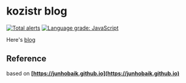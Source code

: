 # kozistr blog

[![Total alerts](https://img.shields.io/lgtm/alerts/g/kozistr/kozistr.github.io.svg?logo=lgtm&logoWidth=18)](https://lgtm.com/projects/g/kozistr/kozistr.github.io/alerts/)
[![Language grade: JavaScript](https://img.shields.io/lgtm/grade/javascript/g/kozistr/kozistr.github.io.svg?logo=lgtm&logoWidth=18)](https://lgtm.com/projects/g/kozistr/kozistr.github.io/context:javascript)

Here's [blog](http://kozistr.tech)

## Reference

based on **[https://junhobaik.github.io](https://junhobaik.github.io)**
